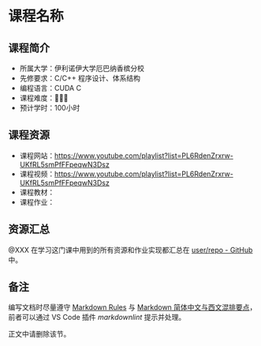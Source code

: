 # 课程名称

## 课程简介

- 所属大学：伊利诺伊大学厄巴纳香槟分校
- 先修要求：C/C++ 程序设计、体系结构
- 编程语言：CUDA C
- 课程难度：🌟🌟🌟
- 预计学时：100小时

<!-- 用一两段话介绍这门课程，内容包括但不限于：
    （1）课程覆盖的知识点范围
    （2）与同类课程相比它的优势与特点
    （3）学习这门课程的体验与感受
    （4）自学这门课的注意点（踩过的坑、难度预警等等）
    （5）... ...
-->

## 课程资源

- 课程网站：https://www.youtube.com/playlist?list=PL6RdenZrxrw-UKfRL5smPfFFpeqwN3Dsz
- 课程视频：https://www.youtube.com/playlist?list=PL6RdenZrxrw-UKfRL5smPfFFpeqwN3Dsz
- 课程教材：
- 课程作业：

## 资源汇总

@XXX 在学习这门课中用到的所有资源和作业实现都汇总在 [user/repo - GitHub](https://github.com/user/repo) 中。

## 备注

编写文档时尽量遵守 [Markdown Rules][md_rules] 与 [Markdown 简体中文与西文混排要点][cn_en_mixed_typography]，前者可以通过 VS Code 插件 *markdownlint* 提示并处理。

[md_rules]: https://github.com/markdownlint/markdownlint/blob/master/docs/RULES.md
[cn_en_mixed_typography]: https://github.com/selfteaching/markdown-writing-with-mixed-cn-en

正文中请删除该节。

